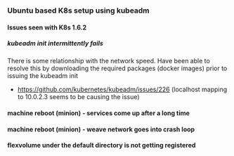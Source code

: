 ### Ubuntu based K8s setup using kubeadm 

#### Issues seen with K8s 1.6.2

##### kubeadm init intermittently fails

There is some relationship with the network speed. Have been able to resolve this by downloading the required packages (docker images) prior to issuing the kubeadm init
- https://github.com/kubernetes/kubeadm/issues/226
  (localhost mapping to 10.0.2.3 seems to be causing the issue)

#### machine reboot (minion) - services come up after a long time

#### machine reboot (minion) - weave network goes into crash loop

#### flexvolume under the default directory is not getting registered 

